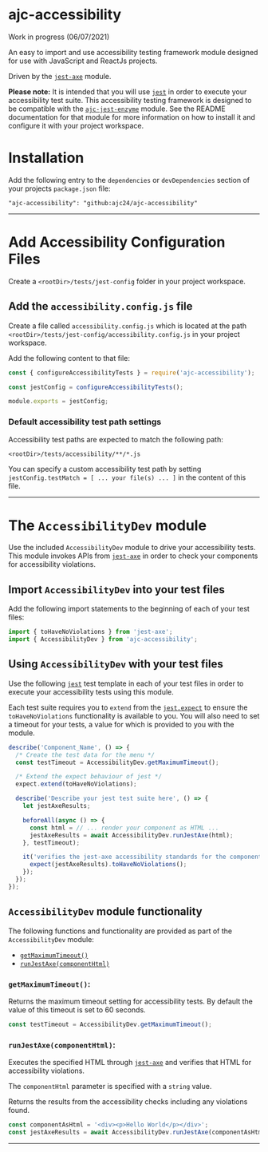 # ajc-accessibility

Work in progress (06/07/2021)

An easy to import and use accessibility testing framework module designed for use with JavaScript and ReactJs projects.

Driven by the [`jest-axe`](https://github.com/nickcolley/jest-axe) module.

**Please note:** It is intended that you will use [`jest`](https://jestjs.io/docs/getting-started) in order to execute your accessibility test suite. This accessibility testing framework is designed to be compatible with the [`ajc-jest-enzyme`](https://github.com/ajc24/ajc-jest-enzyme) module. See the README documentation for that module for more information on how to install it and configure it with your project workspace.

# Installation

Add the following entry to the `dependencies` or `devDependencies` section of your projects `package.json` file:

```
"ajc-accessibility": "github:ajc24/ajc-accessibility"
```

---

# Add Accessibility Configuration Files

Create a `<rootDir>/tests/jest-config` folder in your project workspace.

## Add the `accessibility.config.js` file

Create a file called `accessibility.config.js` which is located at the path `<rootDir>/tests/jest-config/accessibility.config.js` in your project workspace.

Add the following content to that file:

```javascript
const { configureAccessibilityTests } = require('ajc-accessibility');

const jestConfig = configureAccessibilityTests();

module.exports = jestConfig;
```

### Default accessibility test path settings

Accessibility test paths are expected to match the following path:

```
<rootDir>/tests/accessibility/**/*.js
```

You can specify a custom accessibility test path by setting `jestConfig.testMatch = [ ... your file(s) ... ]` in the content of this file.

---

# The `AccessibilityDev` module

Use the included `AccessibilityDev` module to drive your accessibility tests. This module invokes APIs from [`jest-axe`](https://github.com/nickcolley/jest-axe) in order to check your components for accessibility violations.

## Import `AccessibilityDev` into your test files

Add the following import statements to the beginning of each of your test files:

```javascript
import { toHaveNoViolations } from 'jest-axe';
import { AccessibilityDev } from 'ajc-accessibility';
```

## Using `AccessibilityDev` with your test files

Use the following [`jest`](https://jestjs.io/docs/getting-started) test template in each of your test files in order to execute your accessibility tests using this module.

Each test suite requires you to `extend` from the [`jest.expect`](https://jestjs.io/docs/expect) to ensure the `toHaveNoViolations` functionality is available to you. You will also need to set a timeout for your tests, a value for which is provided to you with the module.

```javascript
describe('Component_Name', () => {
  /* Create the test data for the menu */
  const testTimeout = AccessibilityDev.getMaximumTimeout();

  /* Extend the expect behaviour of jest */
  expect.extend(toHaveNoViolations);

  describe('Describe your jest test suite here', () => {
    let jestAxeResults;

    beforeAll(async () => {
      const html = // ... render your component as HTML ...
      jestAxeResults = await AccessibilityDev.runJestAxe(html);
    }, testTimeout);

    it('verifies the jest-axe accessibility standards for the component', () => {
      expect(jestAxeResults).toHaveNoViolations();
    });
  });
});
```

## `AccessibilityDev` module functionality

The following functions and functionality are provided as part of the `AccessibilityDev` module:

- [`getMaximumTimeout()`](https://github.com/ajc24/ajc-accessibility#getmaximumtimeout)
- [`runJestAxe(componentHtml)`](https://github.com/ajc24/ajc-accessibility#runjestaxecomponenthtml)


### `getMaximumTimeout()`:

Returns the maximum timeout setting for accessibility tests. By default the value of this timeout is set to 60 seconds.

```javascript
const testTimeout = AccessibilityDev.getMaximumTimeout();
```

### `runJestAxe(componentHtml)`:

Executes the specified HTML through [`jest-axe`](https://github.com/nickcolley/jest-axe) and verifies that HTML for accessibility violations.

The `componentHtml` parameter is specified with a `string` value.

Returns the results from the accessibility checks including any violations found.

```javascript
const componentAsHtml = '<div><p>Hello World</p></div>';
const jestAxeResults = await AccessibilityDev.runJestAxe(componentAsHtml);
```

---
